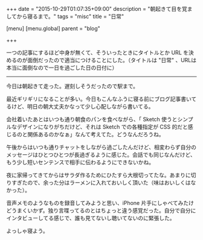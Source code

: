 +++
date = "2015-10-29T01:07:35+09:00"
description = "朝起きて目を覚ましてから寝るまで。"
tags = "misc"
title = "日常"

[menu]
  [menu.global]
    parent = "blog"

+++

一つの記事にするほど中身が無くて、そういったときにタイトルとか URL を決めるのが面倒だったので適当につけることにした。（タイトルは "日常" 、URLは本当に面倒なので一日を過ごした日の日付に）

---

今日は朝起きて走った。遅刻しそうだったので駅まで。

最近ギリギリになることが多い。今日もこんなふうに寝る前にブログ記事書いてるけど、明日の朝大丈夫かなって少し心配しながら書いてる。

会社着いたあとはいつも通り朝食のパンを食べながら、「 Sketch 使うとシンプルなデザインになりがちだけど、それは Sketch での各種指定が CSS 的だと感じるのと関係あるのかなぁ」なんて考えてた。どうなんだろうね。

午後からはいつも通りチャットをしながら過ごしたんだけど、相変わらず自分のメッセージはひとつひとつが長過ぎるように感じた。会話でも同じなんだけど、もう少し短いセンテンスで相手に伝わるようにできないかね。

夜に家帰ってきてからはサラダ作るためにひたすら大根切ってたな。あまりに切りすぎたので、余った分はラーメンに入れておいしく頂いた（味はおいしくはなかった）。

音声メモのようなものを録音してみようと思い、iPhone 片手にしゃべてみたけどうまくいかず。独り言喋ってるのとはちょっと違う感覚だった。自分で自分にインタビューしてる感じで、誰も見てないし聴いてないのに緊張した。

よっしゃ寝よう。
